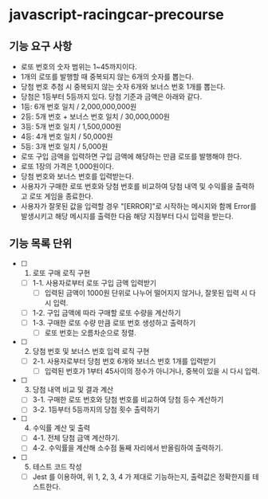 # javascript-racingcar-precourse

## 기능 요구 사항

- 로또 번호의 숫자 범위는 1~45까지이다.
- 1개의 로또를 발행할 때 중복되지 않는 6개의 숫자를 뽑는다.
- 당첨 번호 추첨 시 중복되지 않는 숫자 6개와 보너스 번호 1개를 뽑는다.
- 당첨은 1등부터 5등까지 있다. 당첨 기준과 금액은 아래와 같다.
- 1등: 6개 번호 일치 / 2,000,000,000원
- 2등: 5개 번호 + 보너스 번호 일치 / 30,000,000원
- 3등: 5개 번호 일치 / 1,500,000원
- 4등: 4개 번호 일치 / 50,000원
- 5등: 3개 번호 일치 / 5,000원
- 로또 구입 금액을 입력하면 구입 금액에 해당하는 만큼 로또를 발행해야 한다.
- 로또 1장의 가격은 1,000원이다.
- 당첨 번호와 보너스 번호를 입력받는다.
- 사용자가 구매한 로또 번호와 당첨 번호를 비교하여 당첨 내역 및 수익률을 출력하고 로또 게임을 종료한다.
- 사용자가 잘못된 값을 입력할 경우 "[ERROR]"로 시작하는 메시지와 함께 Error를 발생시키고 해당 메시지를 출력한 다음 해당 지점부터 다시 입력을 받는다.

## 기능 목록 단위

- [ ] 1. 로또 구매 로직 구현

  - [ ] 1-1. 사용자로부터 로또 구입 금액 입력받기
    - [ ] 입력된 금액이 1000원 단위로 나누어 떨어지지 않거나, 잘못된 입력 시 다시 입력.
  - [ ] 1-2. 구입 금액에 따라 구매할 로또 수량을 계산하기
  - [ ] 1-3. 구매한 로또 수량 만큼 로또 번호 생성하고 출력하기
    - [ ] 로또 번호는 오름차순으로 정렬.

- [ ] 2. 당첨 번호 및 보너스 번호 입력 로직 구현

  - [ ] 2-1. 사용자로부터 당첨 번호 6개와 보너스 번호 1개를 입력받기
    - [ ] 입력된 번호가 1부터 45사이의 정수가 아니거나, 중복이 있을 시 다시 입력.

- [ ] 3. 당첨 내역 비교 및 결과 계산

  - [ ] 3-1. 구매한 로또 번호와 당첨 번호를 비교하여 당첨 등수 계산하기
  - [ ] 3-2. 1등부터 5등까지의 당첨 횟수 출력하기

- [ ] 4. 수익률 계산 및 출력

  - [ ] 4-1. 전체 당첨 금액 계산하기.
  - [ ] 4-2. 수익률을 계산해 소수점 둘째 자리에서 반올림하여 출력하기.

- [ ] 5. 테스트 코드 작성

  - [ ] Jest 를 이용하여, 위 1, 2, 3, 4 가 제대로 기능하는지, 출력값은 정확한지를 테스트한다.
